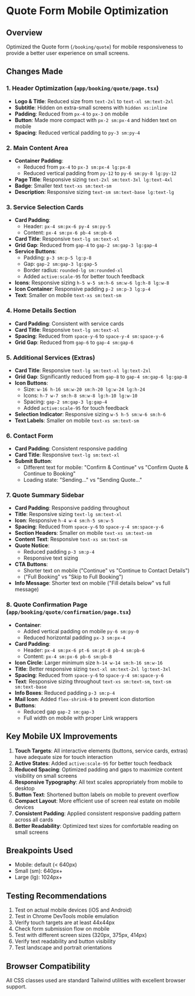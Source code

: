 # Quote Form Mobile Optimization

## Overview
Optimized the Quote form (`/booking/quote`) for mobile responsiveness to provide a better user experience on small screens.

## Changes Made

### 1. Header Optimization (`app/booking/quote/page.tsx`)
- **Logo & Title**: Reduced size from `text-2xl` to `text-xl sm:text-2xl`
- **Subtitle**: Hidden on extra-small screens with `hidden xs:inline`
- **Padding**: Reduced from `px-4` to `px-3` on mobile
- **Button**: Made more compact with `px-2 sm:px-4` and hidden text on mobile
- **Spacing**: Reduced vertical padding to `py-3 sm:py-4`

### 2. Main Content Area
- **Container Padding**: 
  - Reduced from `px-4` to `px-3 sm:px-4 lg:px-8`
  - Reduced vertical padding from `py-12` to `py-6 sm:py-8 lg:py-12`
- **Page Title**: Responsive sizing `text-2xl sm:text-3xl lg:text-4xl`
- **Badge**: Smaller text `text-xs sm:text-sm`
- **Description**: Responsive sizing `text-sm sm:text-base lg:text-lg`

### 3. Service Selection Cards
- **Card Padding**: 
  - Header: `px-4 sm:px-6 py-4 sm:py-5`
  - Content: `px-4 sm:px-6 pb-4 sm:pb-6`
- **Card Title**: Responsive `text-lg sm:text-xl`
- **Grid Gap**: Reduced from `gap-4` to `gap-2 sm:gap-3 lg:gap-4`
- **Service Buttons**: 
  - Padding: `p-3 sm:p-5 lg:p-8`
  - Gap: `gap-2 sm:gap-3 lg:gap-5`
  - Border radius: `rounded-lg sm:rounded-xl`
  - Added `active:scale-95` for better touch feedback
- **Icons**: Responsive sizing `h-5 w-5 sm:h-6 sm:w-6 lg:h-8 lg:w-8`
- **Icon Container**: Responsive padding `p-2 sm:p-3 lg:p-4`
- **Text**: Smaller on mobile `text-xs sm:text-sm`

### 4. Home Details Section
- **Card Padding**: Consistent with service cards
- **Card Title**: Responsive `text-lg sm:text-xl`
- **Spacing**: Reduced from `space-y-6` to `space-y-4 sm:space-y-6`
- **Grid Gap**: Reduced from `gap-6` to `gap-4 sm:gap-6`

### 5. Additional Services (Extras)
- **Card Title**: Responsive `text-lg sm:text-xl lg:text-2xl`
- **Grid Gap**: Significantly reduced from `gap-8` to `gap-4 sm:gap-6 lg:gap-8`
- **Icon Buttons**: 
  - Size: `w-16 h-16 sm:w-20 sm:h-20 lg:w-24 lg:h-24`
  - Icons: `h-7 w-7 sm:h-8 sm:w-8 lg:h-10 lg:w-10`
  - Spacing: `gap-2 sm:gap-3 lg:gap-4`
  - Added `active:scale-95` for touch feedback
- **Selection Indicator**: Responsive sizing `w-5 h-5 sm:w-6 sm:h-6`
- **Text Labels**: Smaller on mobile `text-xs sm:text-sm`

### 6. Contact Form
- **Card Padding**: Consistent responsive padding
- **Card Title**: Responsive `text-lg sm:text-xl`
- **Submit Button**: 
  - Different text for mobile: "Confirm & Continue" vs "Confirm Quote & Continue to Booking"
  - Loading state: "Sending..." vs "Sending Quote..."

### 7. Quote Summary Sidebar
- **Card Padding**: Responsive padding throughout
- **Title**: Responsive sizing `text-lg sm:text-xl`
- **Icon**: Responsive `h-4 w-4 sm:h-5 sm:w-5`
- **Spacing**: Reduced from `space-y-6` to `space-y-4 sm:space-y-6`
- **Section Headers**: Smaller on mobile `text-xs sm:text-sm`
- **Content Text**: Responsive `text-xs sm:text-sm`
- **Quote Notice**: 
  - Reduced padding `p-3 sm:p-4`
  - Responsive text sizing
- **CTA Buttons**: 
  - Shorter text on mobile ("Continue" vs "Continue to Contact Details")
  - ("Full Booking" vs "Skip to Full Booking")
- **Info Message**: Shorter text on mobile ("Fill details below" vs full message)

### 8. Quote Confirmation Page (`app/booking/quote/confirmation/page.tsx`)
- **Container**: 
  - Added vertical padding on mobile `py-6 sm:py-0`
  - Reduced horizontal padding `px-3 sm:px-4`
- **Card Padding**: 
  - Header: `px-4 sm:px-6 pt-6 sm:pt-8 pb-4 sm:pb-6`
  - Content: `px-4 sm:px-6 pb-6 sm:pb-8`
- **Icon Circle**: Larger minimum size `h-14 w-14 sm:h-16 sm:w-16`
- **Title**: Better responsive sizing `text-xl sm:text-2xl lg:text-3xl`
- **Spacing**: Reduced from `space-y-6` to `space-y-4 sm:space-y-6`
- **Text**: Responsive sizing throughout `text-xs sm:text-sm`, `text-sm sm:text-base`
- **Info Boxes**: Reduced padding `p-3 sm:p-4`
- **Mail Icon**: Added `flex-shrink-0` to prevent icon distortion
- **Buttons**: 
  - Reduced gap `gap-2 sm:gap-3`
  - Full width on mobile with proper Link wrappers

## Key Mobile UX Improvements

1. **Touch Targets**: All interactive elements (buttons, service cards, extras) have adequate size for touch interaction
2. **Active States**: Added `active:scale-95` for better touch feedback
3. **Reduced Spacing**: Optimized padding and gaps to maximize content visibility on small screens
4. **Responsive Typography**: All text scales appropriately from mobile to desktop
5. **Button Text**: Shortened button labels on mobile to prevent overflow
6. **Compact Layout**: More efficient use of screen real estate on mobile devices
7. **Consistent Padding**: Applied consistent responsive padding pattern across all cards
8. **Better Readability**: Optimized text sizes for comfortable reading on small screens

## Breakpoints Used
- Mobile: default (< 640px)
- Small (sm): 640px+
- Large (lg): 1024px+

## Testing Recommendations
1. Test on actual mobile devices (iOS and Android)
2. Test in Chrome DevTools mobile emulation
3. Verify touch targets are at least 44x44px
4. Check form submission flow on mobile
5. Test with different screen sizes (320px, 375px, 414px)
6. Verify text readability and button visibility
7. Test landscape and portrait orientations

## Browser Compatibility
All CSS classes used are standard Tailwind utilities with excellent browser support.

